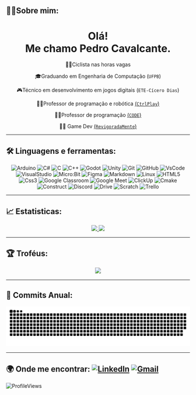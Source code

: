 ## 🙋‍♂️Sobre mim:
 <h1 align='center'>
Olá!  </br> Me chamo Pedro Cavalcante.
</h1>

<div align='center'>
  
🚴‍♀️Ciclista nas horas vagas

🎓Graduando em Engenharia de Computação (`UFPB`)

🎮Técnico em desenvolvimento em jogos digitais (`ETE-Cícero Dias`)

👨‍🏫Professor de programação e robótica [(`CtrlPlay`)](https://ctrlplay.com.br/?utm_source=google&utm_medium=cpc&utm_campaign=%2827.05.21%29%20Institucional&gclid=CjwKCAiAqIKNBhAIEiwAu_ZLDq4LPAGMf30i-fkgRCQazQHfDe-OXOY0WkQtWpWH5nE28nQ2tz-KXxoCxk0QAvD_BwE)

👨‍🏫Professor de programação [(`CODE`)](https://funetec.com/code)

👨‍💻 Game Dev [(`RevigoradaMente`)](https://revigoradamente.com.br/)
  
</div>

---

## 🛠️ Linguagens e ferramentas:

<div align='center'>
  
![Arduino](https://img.shields.io/badge/Arduino-00979D?style=flat&logo=arduino&logoColor=white)
![C#](https://img.shields.io/badge/C%23-239120?style=flat&logo=c-sharp&logoColor=white)
![C](https://img.shields.io/badge/C-05e885?style=flat&logo=c&logoColor=white)
![C++](https://img.shields.io/badge/C++-971ed4?style=flat&logo=cplusplus&logoColor=white)
![Godot](https://img.shields.io/badge/Godot-4045cf?style=flat&logo=godotengine&logoColor=white)
![Unity](https://img.shields.io/badge/Unity-000000?style=flat&logo=unity&logoColor=white)
![Git](https://img.shields.io/badge/Git-f05032?style=flat&logo=git&logoColor=white)
![GitHub](https://img.shields.io/badge/GitHub-181717?style=flat&logo=github&logoColor=white)
![VsCode](https://img.shields.io/badge/VS%20Code-007acc?style=flat&logo=visual-studio-code&logoColor=white)
![VisualStudio](https://img.shields.io/badge/Visual%20Studio-5C2D91?style=flat&logo=visual-studio&logoColor=white)
![Micro:Bit](https://img.shields.io/badge/micro:bit-00ED00?style=flat&logo=micro:bit&logoColor=white)
![Figma](https://img.shields.io/badge/Figma-F24E1E?style=flat&logo=figma&logoColor=white)
![Markdown](https://img.shields.io/badge/Markdown-000000?style=flat&logo=markdown&logoColor=white)
![Linux](https://img.shields.io/badge/linux-FCC624?style=flat&logo=linux&logoColor=white)
![HTML5](https://img.shields.io/badge/HTML5-E34F26?style=flat&logo=html5&logoColor=white)
![Css3](https://img.shields.io/badge/Css-d018d6?style=flat&logo=css3&logoColor=white)
![Google Classroom](https://img.shields.io/badge/Google%20Classroom-4285F4?style=flat&logo=google-classroom&logoColor=white)
![Google Meet](https://img.shields.io/badge/Google%20Meet-00897B?style=flat&logo=google-meet&logoColor=white)
![ClickUp](https://img.shields.io/badge/ClickUp-158794?style=flat&logo=clickup&logoColor=white)
![Cmake](https://img.shields.io/badge/Cmake-e38519?style=flat&logo=cmake&logoColor=white)
![Construct](https://img.shields.io/badge/Construct-4083bd?style=flat&logo=construct3&logoColor=white)
![Discord](https://img.shields.io/badge/Discord-3d55cc?style=flat&logo=discord&logoColor=white)
![Drive](https://img.shields.io/badge/Drive-3ca67d?style=flat&logo=googledrive&logoColor=white)
![Scratch](https://img.shields.io/badge/Scratch-c99d18?style=flat&logo=scratch&logoColor=white)
![Trello](https://img.shields.io/badge/Trello-3e95ed?style=flat&logo=trello&logoColor=white)
  </div>
<!--
![Python](https://img.shields.io/badge/Python-3776ab?style=for-the-badge&logo=python&logoColor=white)
![Javascript](https://img.shields.io/badge/Javascript-f7df1e?style=for-the-badge&logo=javascript&logoColor=white)
-->

---

## 📈 Estatisticas:

<p align="center">
  <a href="https://github.com/CavalcantePedro">
    <img height="170em" src="https://github-readme-stats.vercel.app/api/top-langs/?username=CavalcantePedro&theme=dark&layout=compact" />
  </a>
  <a href="https://github.com/CavalcantePedro">
    <img height="170em" src="http://github-readme-streak-stats.herokuapp.com/?user=CavalcantePedro&theme=github-dark&date_format=j%20M%5B%20Y%5D&ring=4C8EDA&dates=4C8EDA&stroke=1C2F45&border=E4E2E2"/>
    </a>
</p>

---

## 🏆 Troféus:

<div align='center'>
  <a href="https://github.com/CavalcantePedro">
    <img  src="https://github-profile-trophy.vercel.app/?username=CavalcantePedro&theme=radical&margin-w=3&margin-h=15"/>
  </a>
</div>

---

## 🐍 Commits Anual:
![SnakeAnimation](https://github.com/CavalcantePedro/CavalcantePedro/blob/output/github-contribution-grid-snake.svg)

---

## 🌍 Onde me encontrar:  [![LinkedIn](https://img.shields.io/badge/LinkedIn-blue?style=flat&logo=linkedin&logoColor=white)](https://www.linkedin.com/in/pedro-cavalcante-898242185/)  [![Gmail](https://img.shields.io/badge/Gmail-darkred?style=flat&logo=gmail&logoColor=white)](mailto:pedro.ricardo@academico.ufpb.br)

![ProfileViews](https://komarev.com/ghpvc/?username=CavalcantePedro&color=ff69b4&style=flat-square)







